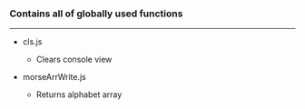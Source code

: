 ### Contains all of globally used functions

---
* cls.js
    - Clears console view

* morseArrWrite.js
    - Returns alphabet array